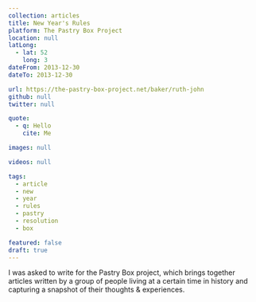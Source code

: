 ```yaml
---
collection: articles
title: New Year's Rules
platform: The Pastry Box Project
location: null
latLong:
  - lat: 52
    long: 3
dateFrom: 2013-12-30
dateTo: 2013-12-30

url: https://the-pastry-box-project.net/baker/ruth-john
github: null
twitter: null

quote:
  - q: Hello
    cite: Me

images: null

videos: null

tags:
  - article
  - new
  - year
  - rules
  - pastry
  - resolution
  - box

featured: false
draft: true
---
```


I was asked to write for the Pastry Box project, which brings together articles written by a group of people living at a certain time in history and capturing a snapshot of their thoughts & experiences.

